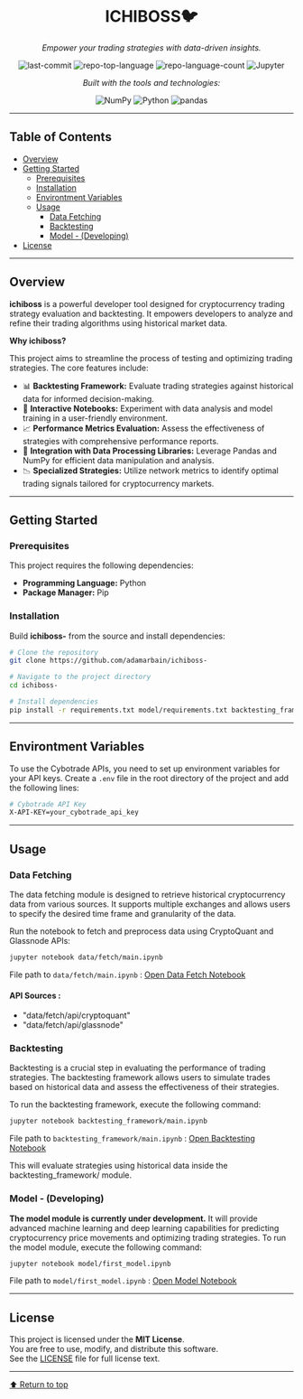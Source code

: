 <div align="center">

# ICHIBOSS🐦

*Empower your trading strategies with data-driven insights.*

![last-commit](https://img.shields.io/github/last-commit/adamarbain/ichiboss-?style=flat&logo=git&logoColor=white&color=0080ff)
![repo-top-language](https://img.shields.io/github/languages/top/adamarbain/ichiboss-?style=flat&color=0080ff)
![repo-language-count](https://img.shields.io/github/languages/count/adamarbain/ichiboss-?style=flat&color=0080ff)
![Jupyter](https://img.shields.io/badge/Jupyter-Notebook-orange?logo=Jupyter&style=flat)

*Built with the tools and technologies:*

![NumPy](https://img.shields.io/badge/NumPy-013243.svg?style=flat&logo=NumPy&logoColor=white)
![Python](https://img.shields.io/badge/Python-3776AB.svg?style=flat&logo=Python&logoColor=white)
![pandas](https://img.shields.io/badge/pandas-150458.svg?style=flat&logo=pandas&logoColor=white)

</div>

---

## Table of Contents

- [Overview](#overview)
- [Getting Started](#getting-started)
  - [Prerequisites](#prerequisites)
  - [Installation](#installation)
  - [Environtment Variables](#environtment-variables)
  - [Usage](#usage)
    - [Data Fetching](#data-fetching)
    - [Backtesting](#backtesting)
    - [Model - (Developing)](#model---developing)
- [License](#license)

---

## Overview

**ichiboss** is a powerful developer tool designed for cryptocurrency trading strategy evaluation and backtesting. It empowers developers to analyze and refine their trading algorithms using historical market data.

**Why ichiboss?**

This project aims to streamline the process of testing and optimizing trading strategies. The core features include:

- 📊 **Backtesting Framework:** Evaluate trading strategies against historical data for informed decision-making.
- 🧪 **Interactive Notebooks:** Experiment with data analysis and model training in a user-friendly environment.
- 📈 **Performance Metrics Evaluation:** Assess the effectiveness of strategies with comprehensive performance reports.
- 🔗 **Integration with Data Processing Libraries:** Leverage Pandas and NumPy for efficient data manipulation and analysis.
- 📉 **Specialized Strategies:** Utilize network metrics to identify optimal trading signals tailored for cryptocurrency markets.

---

## Getting Started

### Prerequisites

This project requires the following dependencies:

- **Programming Language:** Python
- **Package Manager:** Pip

### Installation

Build **ichiboss-** from the source and install dependencies:

```bash
# Clone the repository
git clone https://github.com/adamarbain/ichiboss-

# Navigate to the project directory
cd ichiboss-

# Install dependencies
pip install -r requirements.txt model/requirements.txt backtesting_framework/requirements.txt

```

---

## Environtment Variables

To use the Cybotrade APIs, you need to set up environment variables for your API keys. Create a `.env` file in the root directory of the project and add the following lines:

```bash
# Cybotrade API Key
X-API-KEY=your_cybotrade_api_key
```

---

## Usage

### Data Fetching

The data fetching module is designed to retrieve historical cryptocurrency data from various sources. It supports multiple exchanges and allows users to specify the desired time frame and granularity of the data.

Run the notebook to fetch and preprocess data using CryptoQuant and Glassnode APIs:

```bash
jupyter notebook data/fetch/main.ipynb 
```
File path to `data/fetch/main.ipynb` : [Open Data Fetch Notebook](data/fetch/main.ipynb)


#### API Sources :
- "data/fetch/api/cryptoquant" 
- "data/fetch/api/glassnode"


### Backtesting
Backtesting is a crucial step in evaluating the performance of trading strategies. The backtesting framework allows users to simulate trades based on historical data and assess the effectiveness of their strategies.

To run the backtesting framework, execute the following command:

```bash
jupyter notebook backtesting_framework/main.ipynb 
```
File path to `backtesting_framework/main.ipynb` : [Open Backtesting Notebook](backtesting_framework/main.ipynb)

This will evaluate strategies using historical data inside the backtesting_framework/ module.

### Model - (Developing)
**The model module is currently under development.** It will provide advanced machine learning and deep learning capabilities for predicting cryptocurrency price movements and optimizing trading strategies.
To run the model module, execute the following command:

```bash
jupyter notebook model/first_model.ipynb 
```
File path to `model/first_model.ipynb` : [Open Model Notebook](model/first_model.ipynb)

---

## License

This project is licensed under the **MIT License**.  
You are free to use, modify, and distribute this software.  
See the [LICENSE](LICENSE) file for full license text.

---

[⬆ Return to top](#ICHIBOSS-)

